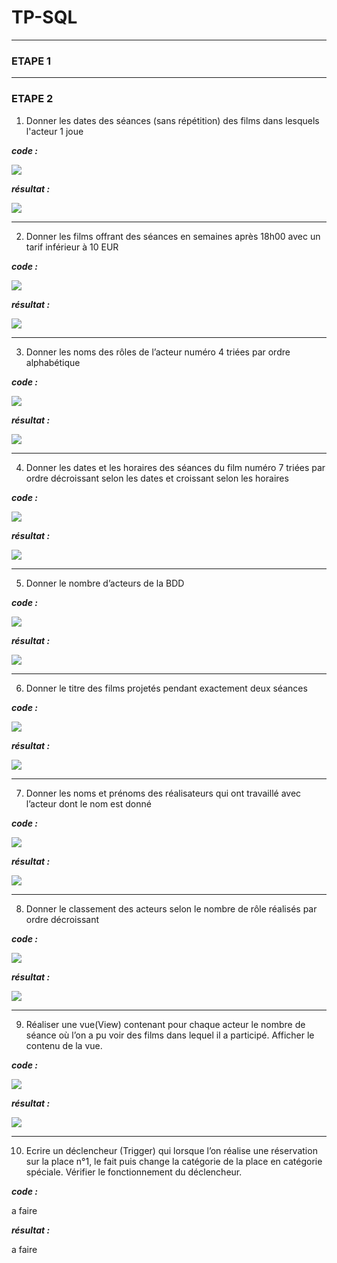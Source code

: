 # TP-SQL
---

### ETAPE 1
---
### ETAPE 2

1) Donner les dates des séances (sans répétition) des films dans lesquels l'acteur 1 joue 

***code :***

![](img/request_1.png)

***résultat :***

![](img/resp1.png)

---
2) Donner les films offrant des séances en semaines après 18h00 avec un tarif inférieur à 10 EUR

***code :***

![](img/request_2.png)

***résultat :***

![](img/resp2.png)

---
3) Donner les noms des rôles de l’acteur numéro 4 triées par ordre alphabétique

***code :***

![](img/request_3.png)

***résultat :***

![](img/resp3.png)

---
4) Donner les dates et les horaires des séances du film numéro 7 triées par ordre décroissant selon les dates et croissant selon les horaires

***code :***

![](img/request_4.png)

***résultat :***

![](img/resp4.png)

---
5) Donner le nombre d’acteurs de la BDD

***code :***

![](img/request_5.png)

***résultat :***

![](img/resp5.png)

---
6) Donner le titre des films projetés pendant exactement deux séances

***code :***

![](img/request_6.png)

***résultat :***

![](img/resp6.png)

---
7) Donner les noms et prénoms des réalisateurs qui ont travaillé avec l’acteur dont le nom est donné

***code :***

![](img/request_7.png)

***résultat :***

![](img/resp7.png)

---
8) Donner le classement des acteurs selon le nombre de rôle réalisés par ordre décroissant

***code :***

![](img/request_8.png)

***résultat :***

![](img/resp8.png)

---
9)  Réaliser une vue(View) contenant pour chaque acteur le nombre de séance où l’on a pu voir des films dans lequel il a participé. Afficher le contenu de la vue.

***code :***

![](img/request_9.png)

***résultat :***

![](img/resp9.png)

---
10) Ecrire un déclencheur (Trigger) qui lorsque l’on réalise une réservation sur la place n°1, le fait puis change la catégorie de la place en  catégorie spéciale. Vérifier le fonctionnement du déclencheur.

***code :***

a faire

***résultat :***

a faire